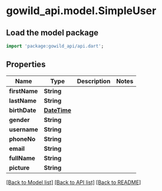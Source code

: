 # gowild_api.model.SimpleUser

## Load the model package
```dart
import 'package:gowild_api/api.dart';
```

## Properties
Name | Type | Description | Notes
------------ | ------------- | ------------- | -------------
**firstName** | **String** |  | 
**lastName** | **String** |  | 
**birthDate** | [**DateTime**](DateTime.md) |  | 
**gender** | **String** |  | 
**username** | **String** |  | 
**phoneNo** | **String** |  | 
**email** | **String** |  | 
**fullName** | **String** |  | 
**picture** | **String** |  | 

[[Back to Model list]](../README.md#documentation-for-models) [[Back to API list]](../README.md#documentation-for-api-endpoints) [[Back to README]](../README.md)


